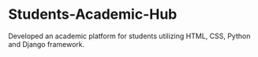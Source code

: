 # Students-Academic-Hub
Developed an academic  platform for students utilizing  HTML, CSS, Python and Django framework.

